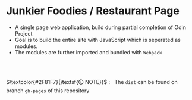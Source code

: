 # Junkier Foodies / Restaurant Page

- A single page web application, build during partial completion of Odin Project
- Goal is to build the entire site with JavaScript which is seperated as modules.
- The modules are further imported and bundled with `Webpack`

<br>
<br>

$\textcolor{#2F81F7}{\textsf{🛈 NOTE}}$ : &nbsp; The `dist` can be found on branch `gh-pages` of this repository
